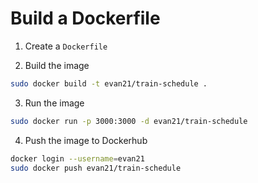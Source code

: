 # Build a Dockerfile
1. Create a `Dockerfile`

2. Build the image
```bash
sudo docker build -t evan21/train-schedule .
```
3. Run the image
```bash
sudo docker run -p 3000:3000 -d evan21/train-schedule
```
4. Push the image to Dockerhub
```bash
docker login --username=evan21
sudo docker push evan21/train-schedule
```
